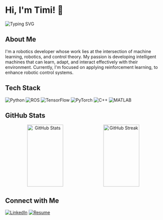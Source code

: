 # Hi, I'm Timi! 👋

<img src="https://readme-typing-svg.herokuapp.com?font=Fira+Code&pause=1000&color=2986cc&width=435&lines=Robotics+Developer;Machine+Learning+Engineer;Exploring+Reinforcement+Learning;Building+Cool+Projects;Learning+Every+Day;Aspiring+Researcher" alt="Typing SVG" />

## About Me

I'm a robotics developer whose work lies at the intersection of machine learning, robotics, and control theory. My passion is developing intelligent machines that can learn, adapt, and interact effectively with their environment. Currently, I'm focused on applying reinforcement learning, to enhance robotic control systems.

## Tech Stack

![Python](https://img.shields.io/badge/-Python-black?style=flat-square&logo=Python) ![ROS](https://img.shields.io/badge/-ROS-22314E?style=flat-square&logo=ROS) ![TensorFlow](https://img.shields.io/badge/-TensorFlow-black?style=flat-square&logo=TensorFlow) ![PyTorch](https://img.shields.io/badge/-PyTorch-EE4C2C?style=flat-square&logo=PyTorch&logoColor=white) ![C++](https://img.shields.io/badge/-C++-00599C?style=flat-square&logo=C%2B%2B&logoColor=white) ![MATLAB](https://img.shields.io/badge/-MATLAB-0076A8?style=flat-square&logo=Mathworks)

## GitHub Stats

<p align="center">
  <img src="https://github-readme-stats.vercel.app/api?username=iitimii&show_icons=true&theme=tokyonight" alt="GitHub Stats" style="height: 200px; width: 48%;" />
  <img src="https://github-readme-streak-stats.herokuapp.com/?user=iitimii&theme=tokyonight" alt="GitHub Streak" style="height: 200px; width: 48%;" />
</p>

## Connect with Me

[![LinkedIn](https://img.shields.io/badge/-LinkedIn-0077B5?style=flat-square&logo=Linkedin&logoColor=white)](https://www.linkedin.com/in/timi-owolabi/)
[![Resume](https://img.shields.io/badge/-Resume-4285F4?style=flat-square&logo=Google-Drive&logoColor=white)](https://drive.google.com/file/d/1kHch-R7y0HAxl73Fhi4Gux988tthxH0A/view?usp=sharing)
